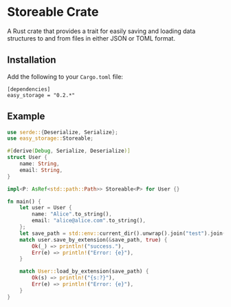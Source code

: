 # Storeable Crate

A Rust crate that provides a trait for easily saving and loading data structures to and from files in either JSON or TOML format.

## Installation

Add the following to your `Cargo.toml` file:

```toml: Cargo.toml
[dependencies]
easy_storage = "0.2.*"
```

## Example

```rust
use serde::{Deserialize, Serialize};
use easy_storage::Storeable;

#[derive(Debug, Serialize, Deserialize)]
struct User {
    name: String,
    email: String,
}

impl<P: AsRef<std::path::Path>> Storeable<P> for User {}

fn main() {
    let user = User {
        name: "Alice".to_string(),
        email: "alice@alice.com".to_string(),
    };
    let save_path = std::env::current_dir().unwrap().join("test").join("user.toml");
    match user.save_by_extension(&save_path, true) {
        Ok(_) => println!("success."),
        Err(e) => println!("Error: {e}"),
    }

    match User::load_by_extension(save_path) {
        Ok(s) => println!("{s:?}"),
        Err(e) => println!("Error: {e}"),
    }
}
```
